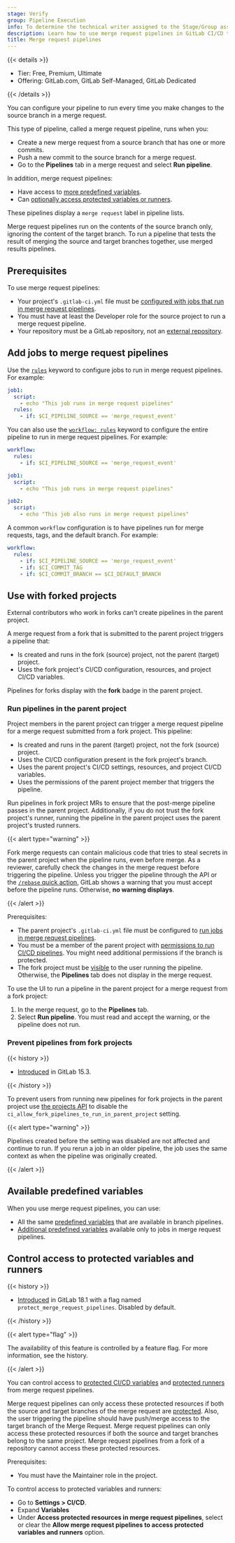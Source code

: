 ```yaml
---
stage: Verify
group: Pipeline Execution
info: To determine the technical writer assigned to the Stage/Group associated with this page, see https://handbook.gitlab.com/handbook/product/ux/technical-writing/#assignments
description: Learn how to use merge request pipelines in GitLab CI/CD to test changes efficiently, run targeted jobs, and improve code quality before merging.
title: Merge request pipelines
---
```


{{< details >}}

- Tier: Free, Premium, Ultimate
- Offering: GitLab.com, GitLab Self-Managed, GitLab Dedicated

{{< /details >}}

You can configure your pipeline to run every time you make changes to the
source branch in a merge request.

This type of pipeline, called a merge request pipeline, runs when you:

- Create a new merge request from a source branch that has one or more commits.
- Push a new commit to the source branch for a merge request.
- Go to the **Pipelines** tab in a merge request and select **Run pipeline**.

In addition, merge request pipelines:

- Have access to [more predefined variables](merge_request_pipelines.md#available-predefined-variables).
- Can [optionally access protected variables or runners](#control-access-to-protected-variables-and-runners).

These pipelines display a `merge request` label in pipeline lists.

Merge request pipelines run on the contents of the source branch only, ignoring the content
of the target branch. To run a pipeline that tests the result of merging the source
and target branches together, use merged results pipelines.

## Prerequisites

To use merge request pipelines:

- Your project's `.gitlab-ci.yml` file must be
  [configured with jobs that run in merge request pipelines](#add-jobs-to-merge-request-pipelines).
- You must have at least the Developer role for the
  source project to run a merge request pipeline.
- Your repository must be a GitLab repository, not an [external repository](../ci_cd_for_external_repos/_index.md).

## Add jobs to merge request pipelines

Use the [`rules`](../yaml/_index.md#rules) keyword to configure jobs to run in
merge request pipelines. For example:

```yaml
job1:
  script:
    - echo "This job runs in merge request pipelines"
  rules:
    - if: $CI_PIPELINE_SOURCE == 'merge_request_event'
```

You can also use the [`workflow: rules`](../yaml/_index.md#workflowrules) keyword
to configure the entire pipeline to run in merge request pipelines. For example:

```yaml
workflow:
  rules:
    - if: $CI_PIPELINE_SOURCE == 'merge_request_event'

job1:
  script:
    - echo "This job runs in merge request pipelines"

job2:
  script:
    - echo "This job also runs in merge request pipelines"
```

A common `workflow` configuration is to have pipelines run for merge requests, tags, and the default branch. For example:

```yaml
workflow:
  rules:
    - if: $CI_PIPELINE_SOURCE == 'merge_request_event'
    - if: $CI_COMMIT_TAG
    - if: $CI_COMMIT_BRANCH == $CI_DEFAULT_BRANCH
```

## Use with forked projects

External contributors who work in forks can't create pipelines in the parent project.

A merge request from a fork that is submitted to the parent project triggers a
pipeline that:

- Is created and runs in the fork (source) project, not the parent (target) project.
- Uses the fork project's CI/CD configuration, resources, and project CI/CD variables.

Pipelines for forks display with the **fork** badge in the parent project.

### Run pipelines in the parent project

Project members in the parent project can trigger a merge request pipeline
for a merge request submitted from a fork project. This pipeline:

- Is created and runs in the parent (target) project, not the fork (source) project.
- Uses the CI/CD configuration present in the fork project's branch.
- Uses the parent project's CI/CD settings, resources, and project CI/CD variables.
- Uses the permissions of the parent project member that triggers the pipeline.

Run pipelines in fork project MRs to ensure that the post-merge pipeline passes in
the parent project. Additionally, if you do not trust the fork project's runner,
running the pipeline in the parent project uses the parent project's trusted runners.

{{< alert type="warning" >}}

Fork merge requests can contain malicious code that tries to steal secrets in the parent project
when the pipeline runs, even before merge. As a reviewer, carefully check the changes
in the merge request before triggering the pipeline. Unless you trigger the pipeline
through the API or the [`/rebase` quick action](../../user/project/quick_actions.md#issues-merge-requests-and-epics),
GitLab shows a warning that you must accept before the pipeline runs. Otherwise, **no warning displays**.

{{< /alert >}}

Prerequisites:

- The parent project's `.gitlab-ci.yml` file must be configured to
  [run jobs in merge request pipelines](#prerequisites).
- You must be a member of the parent project with [permissions to run CI/CD pipelines](../../user/permissions.md#cicd).
  You might need additional permissions if the branch is protected.
- The fork project must be [visible](../../user/public_access.md) to the
  user running the pipeline. Otherwise, the **Pipelines** tab does not display
  in the merge request.

To use the UI to run a pipeline in the parent project for a merge request from a fork project:

1. In the merge request, go to the **Pipelines** tab.
1. Select **Run pipeline**. You must read and accept the warning, or the pipeline does not run.

### Prevent pipelines from fork projects

{{< history >}}

- [Introduced](https://gitlab.com/gitlab-org/gitlab/-/issues/325189) in GitLab 15.3.

{{< /history >}}

To prevent users from running new pipelines for fork projects in the parent project
use [the projects API](../../api/projects.md#edit-a-project) to disable the `ci_allow_fork_pipelines_to_run_in_parent_project`
setting.

{{< alert type="warning" >}}

Pipelines created before the setting was disabled are not affected and continue to run.
If you rerun a job in an older pipeline, the job uses the same context as when the
pipeline was originally created.

{{< /alert >}}

## Available predefined variables

When you use merge request pipelines, you can use:

- All the same [predefined variables](../variables/predefined_variables.md) that are
  available in branch pipelines.
- [Additional predefined variables](../variables/predefined_variables.md#predefined-variables-for-merge-request-pipelines)
  available only to jobs in merge request pipelines.

## Control access to protected variables and runners

{{< history >}}

- [Introduced](https://gitlab.com/gitlab-org/gitlab/-/merge_requests/188008) in GitLab 18.1 with a flag named `protect_merge_request_pipelines`. Disabled by default.

{{< /history >}}

{{< alert type="flag" >}}

The availability of this feature is controlled by a feature flag.
For more information, see the history.

{{< /alert >}}

You can control access to [protected CI/CD variables](../variables/_index.md#protect-a-cicd-variable)
and [protected runners](../runners/configure_runners.md#prevent-runners-from-revealing-sensitive-information)
from merge request pipelines.

Merge request pipelines can only access these protected resources if both the source and target branches
of the merge request are [protected](../../user/project/repository/branches/protected.md). Also, the user triggering the pipeline should have push/merge access to the target branch of the Merge Request. Merge request pipelines can only access these protected resources if both the source and target branches belong to the same project. Merge request pipelines from a fork of a repository cannot access these protected resources.

Prerequisites:

- You must have the Maintainer role in the project.

To control access to protected variables and runners:

- Go to **Settings > CI/CD**.
- Expand **Variables**
- Under **Access protected resources in merge request pipelines**, select or clear
  the **Allow merge request pipelines to access protected variables and runners** option.
